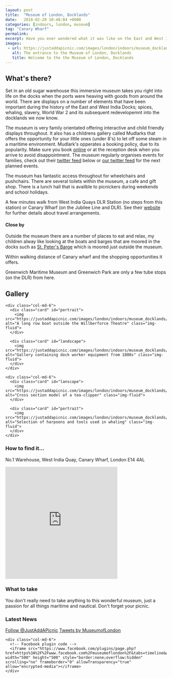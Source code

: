 ```yaml
---
layout: post
title:  "Museum of London, Docklands"
date:   2018-02-20 10:48:04 +0000
categories: [indoors, london, museum]
tag: "Canary Wharf"
permalink: 
excerpt: Have you ever wondered what it was like on the East and West India Docks before the financial district moved in? Find out about the interesting goods that came into the city.  Read stories from mariners, slaves and whalers. Enjoy a mulitude of wonderful family activites.
images:
 - url: https://justaddapicnic.com/images/london/indoors/museum_docklands/docklands1.jpg
   alt: The entrance to the Museum of London, Docklands
   title: Welcome to the the Museum of London, Docklands
---
```


## What's there?

Set in an old sugar warehouse this immersive museum takes you right into life on the docks when the ports were heaving with goods from around the world.  There are displays on a number of elements that have been important during the history of the East and West India Docks; spices, whaling, slavery, World War 2 and its subsequent redevelopemnt into the docklands we now know.

The museum is very family orientated offering interactive and child friendly displays throughout.  It also has a childrens gallery called Mudlarks that offers the opportunity for your little ones (under 8's) to let off some steam in a maritime environment.  Mudlark's opperates a booking policy, due to its popularity. Make sure you book [online](https://www.museumoflondon.org.uk/museum-london-docklands/event-detail?id=2808) or at the reception desk when you arrive to avoid disappointment.  The museum regularly organises events for families, check out their [twitter feed](https://twitter.com/MuseumofLondon) below or [our twitter feed](https://twitter.com/JustAddAPicnic) for the next planned events.

The museum has fantastic access throughout for wheelchairs and pushchairs. There are several toilets within the museum, a cafe and gift shop.  There is a lunch hall that is availble to picnickers during weekends and school holidays.

A few minutes walk from West India Quays DLR Station (no steps from this station) or Canary Wharf (on the Jubilee Line and DLR).  See their [website](https://www.museumoflondon.org.uk/museum-london-docklands/plan-your-visit) for further details about travel arrangements.


#### Close by

Outside the museum there are a number of places to eat and relax, my children alway like looking at the boats and barges that are moored in the docks such as [St. Peter's Barge](http://stpetersbarge.org/) which is moored just outside the museum.

Within walking distance of Canary wharf and the shopping opportunities it offers.

Greenwich Maritime Museum and Greenwich Park are only a few tube stops (on the DLR) from here.

## Gallery

<div class="container">

  <div class="row">

    <div class="col-md-6">
      <div class="card" id="portrait">
        <img src="https://justaddapicnic.com/images/london/indoors/museum_docklands/docklands2.jpg" alt="A long row boat outside the Willberforce Theatre" class="img-fluid">
      </div>

      <div class="card" id="landscape">
        <img src="https://justaddapicnic.com/images/london/indoors/museum_docklands/docklands3.jpg" alt="Gallery containing dock worker equipment from 1800s" class="img-fluid">
      </div>  
    </div>

    <div class="col-md-6">
      <div class="card" id="lanscape">
        <img src="https://justaddapicnic.com/images/london/indoors/museum_docklands/docklands4.jpg" alt="Cross section model of a tea-clipper" class="img-fluid">
      </div>

      <div class="card" id="portrait">
        <img src="https://justaddapicnic.com/images/london/indoors/museum_docklands/docklands5.jpg" alt="Selection of harpoons and tools used in whaling" class="img-fluid">
      </div>
    </div>

<!--     <div class="col-md-4">
      <div class="card" id="portrait">
        <img src="" class="img-fluid">
      </div>

      <div class="card" id="landscape">
        <img src="" class="img-fluid">
      </div>
    </div> -->

  </div>      
</div>


### How to find it...
No.1 Warehouse, West India Quay, Canary Wharf, London E14 4AL

<iframe src="https://www.google.com/maps/embed?pb=!1m18!1m12!1m3!1d2483.3125092742316!2d-0.026053084158590725!3d51.507482418518094!2m3!1f0!2f0!3f0!3m2!1i1024!2i768!4f13.1!3m3!1m2!1s0x487602c7b0543655%3A0xfff66a923afecf31!2sMuseum+of+London+Docklands!5e0!3m2!1sen!2suk!4v1519134410204" width="350" height="350" frameborder="0" style="border:0" allowfullscreen></iframe>

### What to take
You don't really need to take anything to this wonderful museum, just a passion for all things maritime and nautical.  Don't forget your picnic.

### Latest News

<div class="container">
  <div class="row">
    <div class="col-md-6">
      <!-- Follow JAAP on Twitter -->
      <a href="https://twitter.com/JustAddAPicnic?ref_src=twsrc%5Etfw" class="twitter-follow-button" data-show-count="false">Follow @JustAddAPicnic</a><script async src="https://platform.twitter.com/widgets.js" charset="utf-8"></script>
      <!-- Twitter plugin code -->
      <a class="twitter-timeline" data-width="1000" data-height="500" href="https://twitter.com/MuseumofLondon?ref_src=twsrc%5Etfw">Tweets by MuseumofLondon</a> <script async src="https://platform.twitter.com/widgets.js" charset="utf-8"></script>
    </div>
  
    <div class="col-md-6">
      <!-- Facebook plugin code -->
      <iframe src="https://www.facebook.com/plugins/page.php?href=https%3A%2F%2Fwww.facebook.com%2Fmuseumoflondon%2F&tabs=timeline&width=500&height=500&small_header=true&adapt_container_width=true&hide_cover=false&show_facepile=true&appId" width="500" height="500" style="border:none;overflow:hidden" scrolling="no" frameborder="0" allowTransparency="true" allow="encrypted-media"></iframe>
    </div>
  </div>
</div>

